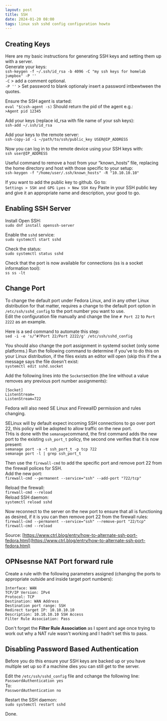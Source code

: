 ```yaml
---
layout: post
title: SSH
date: 2024-01-20 08:00
tags: linux ssh sshd config configuration howto 
---
```


## Creating Keys
Here are my basic instructions for generating SSH keys and setting them up with a server.  
Generate your keys:   
`ssh-keygen -f ~/.ssh/id_rsa -b 4096 -C "my ssh keys for homelab jumpbox" -P ''`   
`-C` > add a comment optional.  
`-P ''` > Set password to blank optionaly insert a password intbewtween the quotes.  

Ensure the SSH agent is started:  
`eval "$(ssh-agent -s)`
Should return the pid of the agent e.g.:  
`>Agent pid 12345`
  
Add your keys (replace id_rsa with file name of your ssh keys):  
`ssh-add ~/.ssh/id_rsa`

Add your keys to the remote server:  
`ssh-copy-id -i ~/path/to/ssh/public_key USER@IP_ADDRESS`
  
Now you can log in to the remote device using your SSH keys with:  
`ssh user@IP_ADDRESS`
  
Useful command to remove a host from your “known_hosts” file, replacing the home directory and host with those specific to your setup:  
`ssh-keygen -f "/home/user/.ssh/known_hosts" -R "10.10.10.10"`
  
If you want to add the public key to github. Go to:  
`Settings > SSH and GPG Lyes > New SSH Key`
Paste in your SSH public key and give it an appropriate name and description, your good to go.  

## Enabling SSH Server
Install Open SSH:  
`sudo dnf install openssh-server`
  
Enable the `sshd` service:  
`sudo systemctl start sshd`
  
Check the status:  
`sudo systemctl status sshd`
  
Check that the port is now available for connections (ss is a socket information tool):  
`ss ss -lt`
  
## Change Port
To change the default port under Fedora Linux, and in any other Linux distribution for that matter, requires a change to the default port option in `/etc/ssh/sshd_config` to the port number you want to use.  
Edit the configuration file manually and change the line `# Port 22` to `Port 2222` as an example.  
  
Here is a sed command to automate this step:  
`sed -i -e 's/^#?Port 22/Port 2222/g' /etc/ssh/sshd_config`
  
You should also change the port assignment in systemd socket (only some platforms.) Run the following command to determine if you’ve to do this on your Linux distribution, if the files exists an editor will open (skip this if the a message says the file doesn't exist:  
`systemctl edit sshd.socket`
  
Add the following lines into the `Socket`section (the line without a value removes any previous port number assignments):   
```
[Socket]
ListenStream=
ListenStream=722
```
  
Fedora will also need SE Linux and FirewallD permission and rules changing.  
  
SELinux will by default expect incoming SSH connections to go over port 22, this policy will be adopted to allow traffic on the new port.  
THis is done with the `semanage`command, the first command adds the new port to the existing `ssh_port_t` policy, the second one verifies that it is now present:  
`semanage port -a -t ssh_port_t -p tcp 722`  
`semanage port -l | grep ssh_port_t`
  
Then use the `firewall-cmd` to add the specific port and remove port 22 from the firewall polices for SSH.  
Add the new port:  
`firewall-cmd --permanent --service="ssh" --add-port "722/tcp"`  
  
Reload the firewall:  
`firewall-cmd --reload`  
Reload SSH daemon:  
`systemctl reload sshd`  
  
Now reconnect to the server on the new port to ensure that all is functioning as desired, if it is you can then remove port 22 from the firewall rules:  
`firewall-cmd --permanent --service="ssh" --remove-port "22/tcp"`  
`firewall-cmd --reload`  
  
Source: [https://www.ctrl.blog/entry/how-to-alternate-ssh-port-fedora.html](https://www.ctrl.blog/entry/how-to-alternate-ssh-port-fedora.html)
  
  
## OPNsesnse NAT Port forward rule
Create a rule with the following parameters assigned (changing the ports to appropriate outside and inside target port numbers):  
```
Interface: WAN
TCP/IP Version: IPv4
Protocol: TCP
Destination: WAN Address
Destination port range: SSH
Redirect target IP: 10.10.10.10
Description: 10.10.10.10 SSH Access
Filter Rule Association: Pass
```
Don't forget the **Filter Rule Association** as I spent and age once trying to work out why a NAT rule wasn't working and I hadn't set this to pass.  
  
   
## Disabling Password Based Authentication
Before you do this ensure your SSH keys are backed up or you have multiple set up so if a machine dies you can still get to the server.
  
Edit the `/etc/ssh/sshd_config` file and cchange the following line:  
`PasswordAuthentication yes`  
To:  
`PasswordAuthentication no`  
   
Restart the SSH daemon:  
`sudo systemctl restart sshd`  
  
Done.
